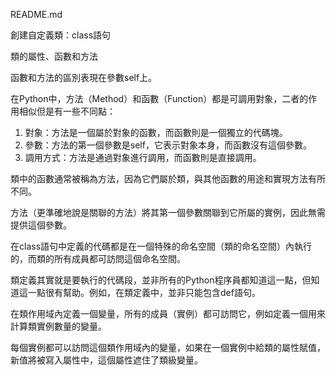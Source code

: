 README.md

創建自定義類：class語句

類的屬性、函數和方法

函數和方法的區別表現在參數self上。

在Python中，方法（Method）和函數（Function）都是可調用對象，二者的作用相似但是有一些不同點：

1. 對象：方法是一個屬於對象的函數，而函數則是一個獨立的代碼塊。
2. 參數：方法的第一個參數是self，它表示對象本身，而函數沒有這個參數。
3. 調用方式：方法是通過對象進行調用，而函數則是直接調用。

類中的函數通常被稱為方法，因為它們屬於類，與其他函數的用途和實現方法有所不同。

方法（更準確地說是關聯的方法）將其第一個參數關聯到它所屬的實例，因此無需提供這個參數。

在class語句中定義的代碼都是在一個特殊的命名空間（類的命名空間）內執行的，而類的所有成員都可訪問這個命名空間。

類定義其實就是要執行的代碼段，並非所有的Python程序員都知道這一點，但知道這一點很有幫助。例如，在類定義中，並非只能包含def語句。

在類作用域內定義一個變量，所有的成員（實例）都可訪問它，例如定義一個用來計算類實例數量的變量。

每個實例都可以訪問這個類作用域內的變量，如果在一個實例中給類的屬性賦值，新值將被寫入屬性中，這個屬性遮住了類級變量。